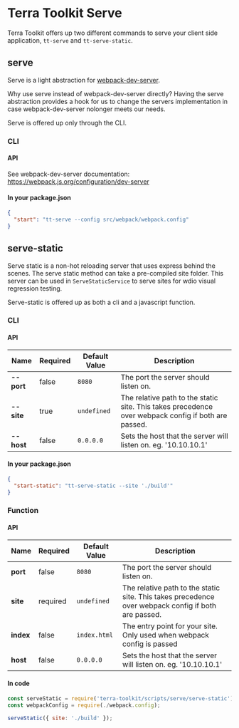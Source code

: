 # Terra Toolkit Serve

Terra Toolkit offers up two different commands to serve your client side application, `tt-serve` and `tt-serve-static`.

## serve
Serve is a light abstraction for [webpack-dev-server](https://github.com/webpack/webpack-dev-server).

Why use serve instead of webpack-dev-server directly? Having the serve abstraction provides a hook for us to change the servers implementation in case webpack-dev-server nolonger meets our needs.

Serve is offered up only through the CLI.

### CLI
#### API
See webpack-dev-server documentation: https://webpack.js.org/configuration/dev-server

#### In your package.json
```JSON
{
  "start": "tt-serve --config src/webpack/webpack.config"
}
```

## serve-static
Serve static is a non-hot reloading server that uses express behind the scenes. The serve static method can take a pre-compiled site folder. This server can be used in `ServeStaticService` to serve sites for wdio visual regression testing.

Serve-static is offered up as both a cli and a javascript function.

### CLI
#### API
| Name  | Required | Default Value | Description |
| ------------- | ------------- | ------------- | ------------- |
| **--port**  | false | `8080` | The port the server should listen on. |
| **--site** | true | `undefined` | The relative path to the static site. This takes precedence over webpack config if both are passed.|
| **--host** | false | `0.0.0.0` | Sets the host that the server will listen on. eg. '10.10.10.1' |

#### In your package.json
```JSON
{
  "start-static": "tt-serve-static --site './build'"
}
```
### Function
#### API
| Name  | Required | Default Value | Description |
| ------------- | ------------- | ------------- | ------------- |
| **port**  | false | `8080` | The port the server should listen on. |
| **site** | required | `undefined` | The relative path to the static site. This takes precedence over webpack config if both are passed.|
| **index** | false | `index.html` | The entry point for your site. Only used when webpack config is passed|
| **host** | false | `0.0.0.0` | Sets the host that the server will listen on. eg. '10.10.10.1' |

#### In code
```javascript
const serveStatic = require('terra-toolkit/scripts/serve/serve-static');
const webpackConfig = require(./webpack.config);

serveStatic({ site: './build' });
```
